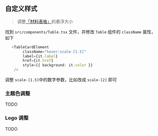 ## 自定义样式

> 调整[「材料表格」](https://profabx-docs.vercel.app/prototype)的悬浮大小

找到 `src/components/Table.tsx` 文件，并修改 `Table` 组件的 `className` 属性，如下
``` ts
   <TableCardElement
        className="hover:scale-[1.5]"
        label={it.label}
        href={it.href}
        style={{ background: it.color }}
    />
```
调整 `scale-[1.5]`中的数字参数，比如改成 `scale-[2]` 即可


### 主题色调整

TODO

### Logo 调整

TODO

